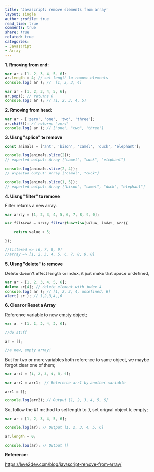 ```yaml
---
title: 'Javascript: remove elements from array'
layout: single
author_profile: true
read_time: true
comments: true
share: true
related: true
categories:
- Javascript
- Array
---
```


**1. Rmoving from end:**

```javascript
var ar = [1, 2, 3, 4, 5, 6];
ar.length = 4; // set length to remove elements
console.log( ar ); //  [1, 2, 3, 4]
```

```javascript
var ar = [1, 2, 3, 4, 5, 6];
ar.pop(); // returns 6
console.log( ar ); // [1, 2, 3, 4, 5]
```

**2. Rmoving from head:**

```javascript
var ar = ['zero', 'one', 'two', 'three'];
ar.shift(); // returns "zero"
console.log( ar ); // ["one", "two", "three"]
```

**3. Uisng "splice" to remove**

```javascript
const animals = ['ant', 'bison', 'camel', 'duck', 'elephant'];

console.log(animals.slice(2));
// expected output: Array ["camel", "duck", "elephant"]

console.log(animals.slice(2, 4));
// expected output: Array ["camel", "duck"]

console.log(animals.slice(1, 5));
// expected output: Array ["bison", "camel", "duck", "elephant"]
```

**4. Uisng "filter" to remove**

Filter returns a new array.

```javascript
var array = [1, 2, 3, 4, 5, 6, 7, 8, 9, 0];

var filtered = array.filter(function(value, index, arr){

    return value > 5;

});

//filtered => [6, 7, 8, 9]
//array => [1, 2, 3, 4, 5, 6, 7, 8, 9, 0]
```

**5. Uisng "delete" to remove**

Delete doesn't affect length or index, it just make that space undefined;

```javascript
var ar = [1, 2, 3, 4, 5, 6];
delete ar[4]; // delete element with index 4
console.log( ar ); // [1, 2, 3, 4, undefined, 6]
alert( ar ); // 1,2,3,4,,6
```

**6. Clear or Reset a Array**

Reference variable to new empty object;

```javascript
var ar = [1, 2, 3, 4, 5, 6];

//do stuff

ar = [];

//a new, empty array!
```

But for two or more variables both reference to same object, we maybe forgot clear one of them;

```javascript
var arr1 = [1, 2, 3, 4, 5, 6];

var arr2 = arr1;  // Reference arr1 by another variable 

arr1 = [];

console.log(arr2); // Output [1, 2, 3, 4, 5, 6]

```

So, follow the #1 method to set length to 0, set orignal object to empty;

```javascript
var ar = [1, 2, 3, 4, 5, 6];

console.log(ar); // Output [1, 2, 3, 4, 5, 6]

ar.length = 0;

console.log(ar); // Output []
```




**Reference:**

https://love2dev.com/blog/javascript-remove-from-array/
